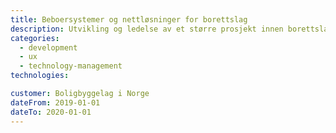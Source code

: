 ```yaml
---
title: Beboersystemer og nettløsninger for borettslag
description: Utvikling og ledelse av et større prosjekt innen borettslag
categories:
  - development
  - ux
  - technology-management
technologies:

customer: Boligbyggelag i Norge
dateFrom: 2019-01-01
dateTo: 2020-01-01
---
```

